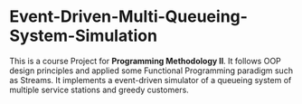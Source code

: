 # Event-Driven-Multi-Queueing-System-Simulation
This is a course Project for **Programming Methodology II**. It follows OOP design principles and applied some Functional Programming paradigm such as Streams. It implements a event-driven simulator of a queueing system of multiple service stations and greedy customers.
